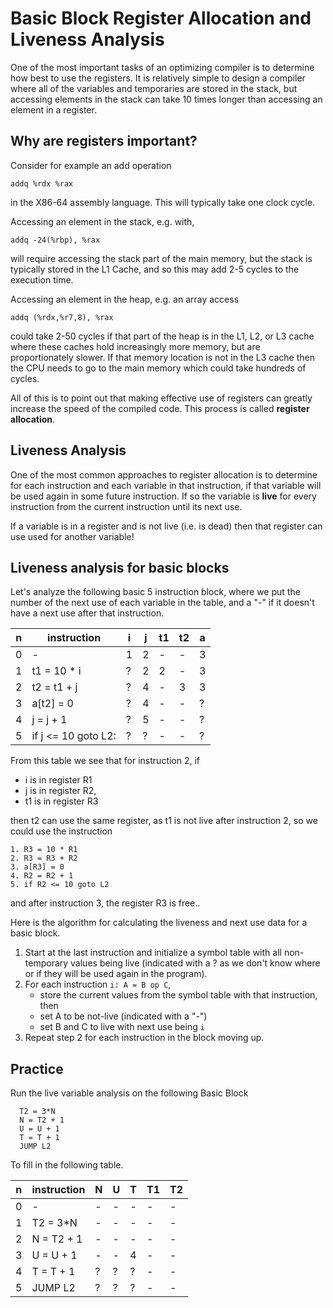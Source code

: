 # Basic Block Register Allocation and Liveness Analysis

One of the most important tasks of an optimizing compiler is to determine how best to use the
registers.  It is relatively simple to design a compiler where all of the variables and temporaries
are stored in the stack, but accessing elements in the stack can take 10 times longer than accessing
an element in a register.  

## Why are registers important?
Consider for example an add operation
```
addq %rdx %rax
```
in the X86-64 assembly language. This will typically take one clock cycle. 

Accessing an element in the stack, e.g. with,
```
addq -24(%rbp), %rax
```
will require accessing the stack part of the main memory, but
the stack is typically stored in the L1 Cache, and so this may add 2-5 cycles 
to the execution time.

Accessing an element in the heap, e.g. an array access
```
addq (%rdx,%r7,8), %rax
```
could take 2-50 cycles if that part of the heap is in the L1, L2, or L3 cache
where these caches hold increasingly more memory, but are proportionately slower.
If that memory location is not in the L3 cache then the CPU needs to go to the main
memory which could take hundreds of cycles.

All of this is to point out that making effective use of registers can greatly
increase the speed of the compiled code. This process is called **register allocation**.

## Liveness Analysis 
One of the most common approaches to register allocation is to determine for each
instruction and each variable in that instruction, if that variable will be used
again in some future instruction.  If so the variable is **live** for every instruction
from the current instruction until its next use. 

If a variable is in a register and is not live (i.e. is dead) then that register can use used for
another variable!

## Liveness analysis for basic blocks
Let's analyze the following basic 5 instruction block,
where we put the number of the next use of each variable in the table, 
and a "-" if it doesn't have a next use after that instruction.

| n | instruction | i | j | t1 | t2 | a |
| --- | --- | --- | --- | --- | --- | --- |
| 0| - | 1 | 2 | -| - | 3 |
|1|  t1 = 10 * i  | ? | 2 | 2 | - | 3 |
|2|  t2 = t1 + j  | ? | 4 | - | 3 | 3 |
|3|  a[t2] = 0    | ? | 4 | - | - | ? |
|4|  j = j + 1    | ? | 5 | - | - | ? |
|5|  if j <= 10 goto L2:  | ? | ? | - | - | ? |

From this table we see that for instruction 2, 
if 
* i is in register R1
* j is in register R2,
* t1 is in register R3

then  t2 can use the same register, as t1 is not live after instruction 2,
so we could use the instruction
```
1. R3 = 10 * R1
2. R3 = R3 + R2
3. a[R3] = 0
4. R2 = R2 + 1
5. if R2 <= 10 goto L2
```
and after instruction 3, the register R3 is free..

Here is the algorithm for calculating the liveness and next use data for a basic block.

1. Start at the last instruction and initialize a symbol table with all non-temporary values being live (indicated with a ? as we don't know where or if they will be used again in the program).
2. For each instruction ```i: A = B op C```,
   * store the current values from the symbol table with that instruction, then
   * set A to be not-live (indicated with a "-")
   * set B and C to live with next use being ```i```
4. Repeat step 2 for each instruction in the block moving up.


## Practice
Run the live variable analysis on the following Basic Block
```
  T2 = 3*N
  N = T2 + 1
  U = U + 1
  T = T + 1
  JUMP L2
```
To fill in the following table.

| n | instruction | N | U | T | T1 | T2 |
| --- | --- | --- | --- | --- | --- | --- |
| 0 | -  |  -  |  -  |  -  |  -  |  -  | 
| 1 | T2 = 3*N|  -  |  -  |  -  |  -  |  -  | 
| 2 |  N = T2 + 1|  -  |  -  |  -  |  -  |  -  | 
| 3 |  U = U + 1|  -  |  -  |  4  |  -  |  -  | 
| 4 |  T = T + 1|  ?  |  ?  |  ?  |  -  |  -  | 
| 5 |  JUMP L2|  ?  |  ?  |  ?  |  -  |  -  | 
```






